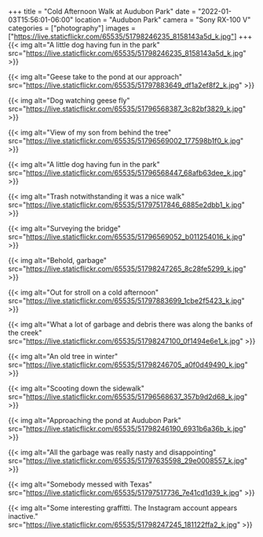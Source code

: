 +++
title = "Cold Afternoon Walk at Audubon Park"
date = "2022-01-03T15:56:01-06:00"
location = "Audubon Park"
camera = "Sony RX-100 V"
categories = ["photography"]
images = ["https://live.staticflickr.com/65535/51798246235_8158143a5d_k.jpg"]
+++
{{< img alt="A little dog having fun in the park"
    src="https://live.staticflickr.com/65535/51798246235_8158143a5d_k.jpg" >}}
<!--more-->

{{< img alt="Geese take to the pond at our approach"
	src="https://live.staticflickr.com/65535/51797883649_df1a2ef8f2_k.jpg" >}}

{{< img alt="Dog watching geese fly"
	src="https://live.staticflickr.com/65535/51796568387_3c82bf3829_k.jpg" >}}

{{< img alt="View of my son from behind the tree"
	src="https://live.staticflickr.com/65535/51796569002_177598b1f0_k.jpg" >}}

{{< img alt="A little dog having fun in the park"
	src="https://live.staticflickr.com/65535/51796568447_68afb63dee_k.jpg" >}}

{{< img alt="Trash notwithstanding it was a nice walk"
	src="https://live.staticflickr.com/65535/51797517846_6885e2dbb1_k.jpg" >}}

{{< img alt="Surveying the bridge"
	src="https://live.staticflickr.com/65535/51796569052_b011254016_k.jpg" >}}

{{< img alt="Behold, garbage"
	src="https://live.staticflickr.com/65535/51798247265_8c28fe5299_k.jpg" >}}

{{< img alt="Out for stroll on a cold afternoon"
	src="https://live.staticflickr.com/65535/51797883699_1cbe2f5423_k.jpg" >}}

{{< img alt="What a lot of garbage and debris there was along the banks of the creek"
	src="https://live.staticflickr.com/65535/51798247100_0f1494e6e1_k.jpg" >}}

{{< img alt="An old tree in winter"
	src="https://live.staticflickr.com/65535/51798246705_a0f0d49490_k.jpg" >}}

{{< img alt="Scooting down the sidewalk"
	src="https://live.staticflickr.com/65535/51796568637_357b9d2d68_k.jpg" >}}

{{< img alt="Approaching the pond at Audubon Park"
	src="https://live.staticflickr.com/65535/51798246190_6931b6a36b_k.jpg" >}}

{{< img alt="All the garbage was really nasty and disappointing"
	src="https://live.staticflickr.com/65535/51797635598_29e0008557_k.jpg" >}}

{{< img alt="Somebody messed with Texas"
	src="https://live.staticflickr.com/65535/51797517736_7e41cd1d39_k.jpg" >}}

{{< img alt="Some interesting graffitti. The Instagram account appears inactive."
	src="https://live.staticflickr.com/65535/51798247245_181122ffa2_k.jpg" >}}
